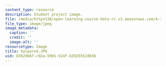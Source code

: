 ```yaml
---
content_type: resource
description: Student project image.
file: /media/https%3A/open-learning-course-data-rc.s3.amazonaws.com/4-341-introduction-to-photography-fall-2002/8362966fc92a59b5524fb3925552d038_halpern4.JPG
file_type: image/jpeg
image_metadata:
  caption: ''
  credit: ''
  image-alt: ''
resourcetype: Image
title: halpern4.JPG
uid: 8362966f-c92a-59b5-524f-b3925552d038
---
```

